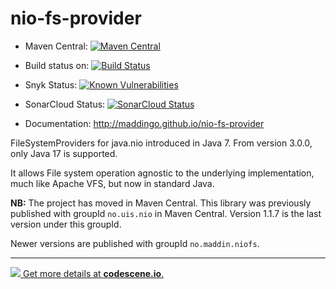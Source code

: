nio-fs-provider
===============


- Maven Central: [![Maven Central](https://maven-badges.herokuapp.com/maven-central/no.maddin.niofs/nio-fs/badge.svg?style=plastic)](http://search.maven.org/#search%7Cga%7C1%7Cg%3A%22no.maddin.niofs%22)

- Build status on: [![Build Status](https://travis-ci.org/maddingo/nio-fs-provider.svg?branch=master)](https://travis-ci.org/maddingo/nio-fs-provider)

- Snyk Status: [![Known Vulnerabilities](https://snyk.io/test/github/maddingo/nio-fs-provider/61f838dea1f59aff09699575f7dc95989a3836f3/badge.svg)](https://snyk.io/test/github/maddingo/nio-fs-provider/61f838dea1f59aff09699575f7dc95989a3836f3)

- SonarCloud Status: [![SonarCloud Status](https://sonarcloud.io/api/project_badges/measure?project=no.maddin.niofs%3Anio-fs&metric=alert_status)](https://sonarcloud.io/dashboard?id=no.maddin.niofs%3Anio-fs)

- Documentation: http://maddingo.github.io/nio-fs-provider

FileSystemProviders for java.nio introduced in Java 7. 
From version 3.0.0, only Java 17 is supported.

It allows File system operation agnostic to the underlying implementation,
much like Apache VFS, but now in standard Java.

__NB:__ The project has moved in Maven Central.
This library was previously published with groupId `no.uis.nio` in Maven Central. Version 1.1.7 is the last version under this groupId.

Newer versions are published with groupId `no.maddin.niofs`.

-----------
[![](https://codescene.io/projects/3651/status.svg) Get more details at **codescene.io**.](https://codescene.io/projects/3651/jobs/latest-successful/results)

